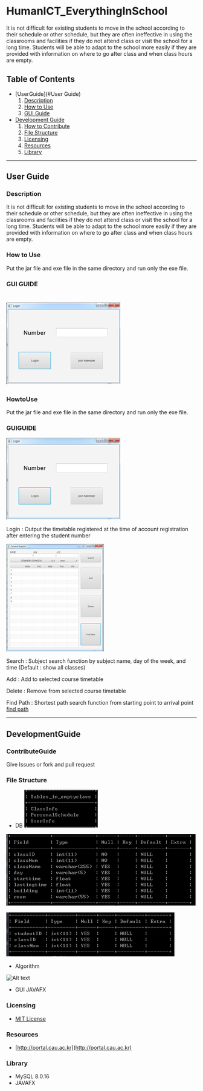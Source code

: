 # HumanICT_EverythingInSchool
It is not difficult for existing students to move in the school according to their schedule or other schedule, but they are often ineffective in using the classrooms and facilities if they do not attend class or visit the school for a long time. Students will be able to adapt to the school more easily if they are provided with information on where to go after class and when class hours are empty.
## Table of Contents
* [UserGuide](#User Guide)
    1. [Description](#Description)
    2. [How to Use](#HowtoUse)
    3. [GUI Guide](#GUIGUIDE)
* [Development Guide](#DevelopmentGuide)
    1. [How to Contribute](#ContributeGuide)
    2. [File Structure](#FileStructure)
    3. [Licensing](#Licensing)
    4. [Resources](#Resources)
    5. [Library](#Library)
    
-----------------

## User Guide

### Description

It is not difficult for existing students to move in the school according to their schedule or other schedule, but they are often ineffective in using the classrooms and facilities if they do not attend class or visit the school for a long time. Students will be able to adapt to the school more easily if they are provided with information on where to go after class and when class hours are empty.

### How to Use

Put the jar file and exe file in the same directory and run only the exe file.

### GUI GUIDE

![Alt text](img/guiguide3.png)
=======
### HowtoUse
Put the jar file and exe file in the same directory and run only the exe file.

### GUIGUIDE
![Alt text](img/guiguide3.png)

Login : Output the timetable registered at the time of account registration after entering the student number

![Alt text](img/guiguide1.png)

Search : Subject search function by subject name, day of the week, and time (Default : show all classes)

Add : Add to selected course timetable

Delete : Remove from selected course timetable

Find Path : Shortest path search function from starting point to arrival point
[find path](img/guiguide2.png)

--------------------------

## DevelopmentGuide

### ContributeGuide
Give Issues or fork and pull request

### File Structure
* DB
![Alt text](img/db2.png)

![Alt text](img/db1.png)

![Alt text](img/db3.png)

* Algorithm

![Alt text](https://en.wikipedia.org/wiki/Dijkstra%27s_algorithm)

* GUI
    JAVAFX

### Licensing
* [MIT License](LICENSE)

### Resources
* [http://portal.cau.ac.kr](http://portal.cau.ac.kr)

### Library
* MySQL 8.0.16
* JAVAFX
